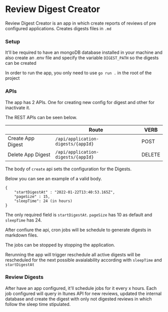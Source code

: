 # Review Digest Creator

Review Digest Creator is an app in which create reports of reviews of pre configured applications. Creates digests files in `.md`
### Setup
It'll be required to have an mongoDB database installed in your machine and also create an .env file and specify the variable `DIGEST_PATH` so the digests can be created

In order to run the app, you only need to use `go run .` in the root of the project

### APIs
The app has 2 APIs. One for creating new config for digest and other for inactivate it.

The REST APIs can be seen below.

|                 |Route                            |VERB                        |
|---------------- |---------------------------------|----------------------------|
|Create App Digest|`/api/application-digests/{appId}`|            POST            |
|Delete App Digest|`/api/application-digests/{appId}`|            DELETE          |

The body of `create` api sets the configuration for the Digests.

Below you can see an example of a valid body.

```
{
	"startDigestAt" : "2022-01-22T13:40:53.165Z",
	"pageSize" : 15, 
	"sleepTime": 24 (in hours)
}
```
The only required field is `startDigestAt`. `pageSize` has 10 as default and `sleepTime` has 24.

After confiure the api, cron jobs will be schedule to generate digests in markdown files. 

The jobs can be stopped by stopping the application.

Rerunning the app will trigger reschedule all active digests will be rescheduled for the next possible avaialability according with `sleepTime` and `startDigestAt`

### Review Digests

After have an app configured, it'll schedule jobs for it every x hours. Each job configured will query in Itunes API for new reviews, updated the internal database and create the digest with only not digested reviews in which follow the sleep time stipulated.